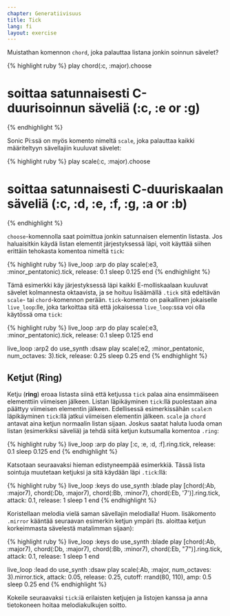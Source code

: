```yaml
---
chapter: Generatiivisuus
title: Tick
lang: fi
layout: exercise
---
```


Muistathan komennon `chord`, joka palauttaa listana jonkin soinnun sävelet? 

{% highlight ruby %}
play chord(:c, :major).choose 
# soittaa satunnaisesti C-duurisoinnun säveliä (:c, :e or :g)
{% endhighlight %}

Sonic Pi:ssä on myös komento nimeltä `scale`, joka palauttaa kaikki määriteltyyn sävellajiin kuuluvat sävelet: 

{% highlight ruby %}
play scale(:c, :major).choose 
# soittaa satunnaisesti C-duuriskaalan säveliä (:c, :d, :e, :f, :g, :a or :b)
{% endhighlight %}

`choose`-komennolla saat poimittua jonkin satunnaisen elementin listasta. Jos haluaisitkin käydä listan elementit järjestyksessä läpi, voit käyttää siihen erittäin tehokasta komentoa nimeltä `tick`:

{% highlight ruby %}
live_loop :arp do
  play scale(:e3, :minor_pentatonic).tick, release: 0.1
  sleep 0.125
end
{% endhighlight %}

Tämä esimerkki käy järjestyksessä läpi kaikki E-molliskaalaan kuuluvat sävelet kolmannesta oktaavista, ja se hoituu lisäämällä `.tick` sitä edeltävän `scale`- tai `chord`-komennon perään. `tick`-komento on paikallinen jokaiselle `live_loop`:lle, joka tarkoittaa sitä että jokaisessa `live_loop`:ssa voi olla käytössä oma `tick`:

{% highlight ruby %}
live_loop :arp do
  play scale(:e3, :minor_pentatonic).tick, release: 0.1
  sleep 0.125
end

live_loop :arp2 do
  use_synth :dsaw
  play scale(:e2, :minor_pentatonic, num_octaves: 3).tick, release: 0.25
  sleep 0.25
end 
{% endhighlight %}

## Ketjut (Ring)

Ketju (**ring**) eroaa listasta siinä että ketjussa `tick` palaa aina ensimmäiseen elementtiin viimeisen jälkeen. Listan läpikäyminen `tick`:llä puolestaan aina päättyy viimeisen elementin jälkeen. Edellisessä esimerkissähän `scale`:n läpikäyminen `tick`:llä jatkui viimeisen elementin jälkeen. `scale` ja `chord` antavat aina ketjun normaalin listan sijaan. Joskus saatat haluta luoda oman listan (esimerkiksi säveliä) ja tehdä siitä ketjun kutsumalla komentoa `.ring`:

{% highlight ruby %}
live_loop :arp do
  play [:c, :e, :d, :f].ring.tick, release: 0.1
  sleep 0.125
end
{% endhighlight %}

Katsotaan seuraavaksi hieman edistyneempää esimerkkiä. Tässä lista sointuja muutetaan ketjuksi ja sitä käydään läpi `.tick`:llä:

{% highlight ruby %}
live_loop :keys do
  use_synth :blade
  play [chord(:Ab, :major7), chord(:Db, :major7), chord(:Bb, :minor7), chord(:Eb, '7')].ring.tick, attack: 0.1, release: 1
  sleep 1
end
{% endhighlight %}

Koristellaan melodia vielä saman sävellajin melodialla! Huom. lisäkomento `.mirror` kääntää seuraavan esimerkin ketjun ympäri (ts. aloittaa ketjun korkeimmasta sävelestä matalimman sijaan): 

{% highlight ruby %}
live_loop :keys do
  use_synth :blade
  play [chord(:Ab, :major7), chord(:Db, :major7), chord(:Bb, :minor7), chord(:Eb, "7")].ring.tick, attack: 0.1, release: 1
  sleep 1
end

live_loop :lead do
  use_synth :dsaw
  play scale(:Ab, :major, num_octaves: 3).mirror.tick, attack: 0.05, release: 0.25, cutoff: rrand(80, 110), amp: 0.5
  sleep 0.25
end
{% endhighlight %}

Kokeile seuraavaksi `tick`:iä erilaisten ketjujen ja listojen kanssa ja anna tietokoneen hoitaa melodiakulkujen soitto.